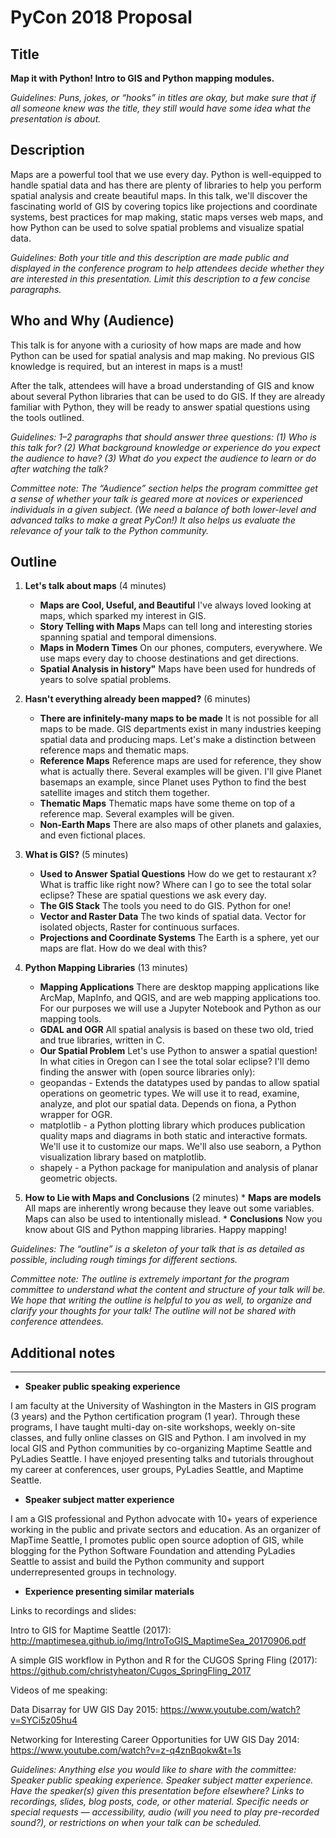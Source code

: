 # PyCon 2018 Proposal

## Title
**Map it with Python! Intro to GIS and Python mapping modules.**

_Guidelines: Puns, jokes, or “hooks” in titles are okay, but make sure that if all someone knew was the title, they still would have some idea what the presentation is about._

## Description
Maps are a powerful tool that we use every day. Python is well-equipped to handle spatial data and has there are plenty of libraries to help you perform spatial analysis and create beautiful maps. In this talk, we'll discover the fascinating world of GIS by covering topics like projections and coordinate systems, best practices for map making, static maps verses web maps, and how Python can be used to solve spatial problems and visualize spatial data.

_Guidelines: Both your title and this description are made public and displayed in the conference program to help attendees decide whether they are interested in this presentation. Limit this description to a few concise paragraphs._

## Who and Why (Audience)
This talk is for anyone with a curiosity of how maps are made and how Python can be used for spatial analysis and map making. No previous GIS knowledge is required, but an interest in maps is a must!

After the talk, attendees will have a broad understanding of GIS and know about several Python libraries that can be used to do GIS. If they are already familiar with Python, they will be ready to answer spatial questions using the tools outlined.

_Guidelines: 1–2 paragraphs that should answer three questions: (1) Who is this talk for? (2) What background knowledge or experience do you expect the audience to have? (3) What do you expect the audience to learn or do after watching the talk?_

_Committee note: The “Audience” section helps the program committee get a sense of whether your talk is geared more at novices or experienced individuals in a given subject. (We need a balance of both lower-level and advanced talks to make a great PyCon!) It also helps us evaluate the relevance of your talk to the Python community._

## Outline
1. **Let's talk about maps** (4 minutes)
    * **Maps are Cool, Useful, and Beautiful** I've always loved looking at maps, which sparked my interest in GIS.
    * **Story Telling with Maps** Maps can tell long and interesting stories spanning spatial and temporal dimensions.
    * **Maps in Modern Times** On our phones, computers, everywhere. We use maps every day to choose destinations and get directions.
    * **Spatial Analysis in history"** Maps have been used for hundreds of years to solve spatial problems.

2. **Hasn't everything already been mapped?** (6 minutes)
    * **There are infinitely-many maps to be made** It is not possible for all maps to be made. GIS departments exist in many industries keeping spatial data and producing maps. Let's make a distinction between reference maps and thematic maps.
    * **Reference Maps** Reference maps are used for reference, they show what is actually there. Several examples will be given. I'll give Planet basemaps an example, since Planet uses Python to find the best satellite images and stitch them together.
    * **Thematic Maps** Thematic maps have some theme on top of a reference map. Several examples will be given.
    * **Non-Earth Maps** There are also maps of other planets and galaxies, and even fictional places.

3. **What is GIS?** (5 minutes)
    * **Used to Answer Spatial Questions** How do we get to restaurant x? What is traffic like right now? Where can I go to see the total solar eclipse? These are spatial questions we ask every day.
    * **The GIS Stack** The tools you need to do GIS. Python for one!
    * **Vector and Raster Data** The two kinds of spatial data. Vector for isolated objects, Raster for continuous surfaces.
    * **Projections and Coordinate Systems** The Earth is a sphere, yet our maps are flat. How do we deal with this?

4. **Python Mapping Libraries** (13 minutes)
    * **Mapping Applications** There are desktop mapping applications like ArcMap, MapInfo, and QGIS, and are web mapping applications too. For our purposes we will use a Jupyter Notebook and Python as our mapping tools.
    * **GDAL and OGR** All spatial analysis is based on these two old, tried and true libraries, written in C.
    * **Our Spatial Problem** Let's use Python to answer a spatial question! In what cities in Oregon can I see the total solar eclipse? I'll demo finding the answer with (open source libraries only):
    * geopandas - Extends the datatypes used by pandas to allow spatial operations on geometric types. We will use it to read, examine, analyze, and plot our spatial data. Depends on fiona, a Python wrapper for OGR.
    * matplotlib - a Python plotting library which produces publication quality maps and diagrams in both static and interactive formats. We'll use it to customize our maps. We'll also use seaborn, a Python visualization library based on matplotlib.
    * shapely - a Python package for manipulation and analysis of planar geometric objects.

5. **How to Lie with Maps and Conclusions** (2 minutes)
        * **Maps are models** All maps are inherently wrong because they leave out some variables. Maps can also be used to intentionally mislead.
        * **Conclusions** Now you know about GIS and Python mapping libraries. Happy mapping!

_Guidelines: The “outline” is a skeleton of your talk that is as detailed as possible, including rough timings for different sections._

_Committee note: The outline is extremely important for the program committee to understand what the content and structure of your talk will be. We hope that writing the outline is helpful to you as well, to organize and clarify your thoughts for your talk! The outline will not be shared with conference attendees._

## Additional notes
-----

* **Speaker public speaking experience**

I am faculty at the University of Washington in the Masters in GIS program (3 years) and the Python certification program (1 year). Through these programs, I have taught multi-day on-site workshops, weekly on-site classes, and fully online classes on GIS and Python. I am involved in my local GIS and Python communities by co-organizing Maptime Seattle and PyLadies Seattle. I have enjoyed presenting talks and tutorials throughout my career at conferences, user groups, PyLadies Seattle, and Maptime Seattle.

* **Speaker subject matter experience**

I am a GIS professional and Python advocate with 10+ years of experience working in the public and private sectors and education. As an organizer of MapTime Seattle, I promotes public open source adoption of GIS, while blogging for the Python Software Foundation and attending PyLadies Seattle to assist and build the Python community and support underrepresented groups in technology.  

* **Experience presenting similar materials**

Links to recordings and slides:

Intro to GIS for Maptime Seattle (2017): http://maptimesea.github.io/img/IntroToGIS_MaptimeSea_20170906.pdf

A simple GIS workflow in Python and R for the CUGOS Spring Fling (2017): https://github.com/christyheaton/Cugos_SpringFling_2017

Videos of me speaking:

Data Disarray for UW GIS Day 2015: https://www.youtube.com/watch?v=SYCi5z05hu4

Networking for Interesting Career Opportunities for UW GIS Day 2014: https://www.youtube.com/watch?v=z-q4znBqokw&t=1s

_Guidelines: Anything else you would like to share with the committee:
Speaker public speaking experience.
Speaker subject matter experience.
Have the speaker(s) given this presentation before elsewhere?
Links to recordings, slides, blog posts, code, or other material.
Specific needs or special requests — accessibility, audio (will you need to play pre-recorded sound?), or restrictions on when your talk can be scheduled._
